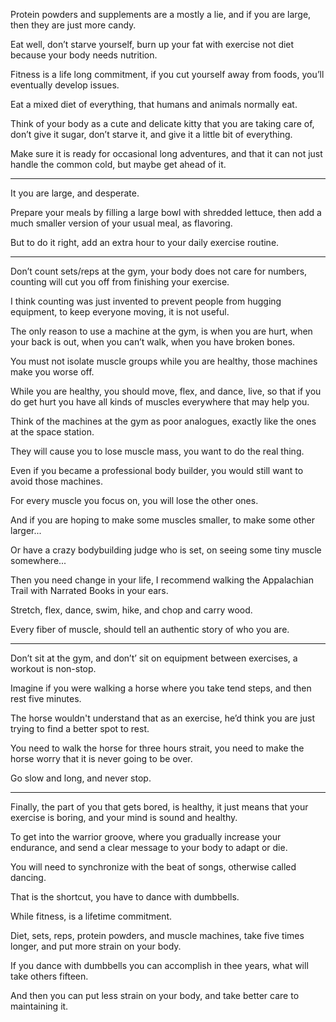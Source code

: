 Protein powders and supplements are a mostly a lie,
and if you are large, then they are just more candy.

Eat well, don’t starve yourself,
burn up your fat with exercise not diet because your body needs nutrition.

Fitness is a life long commitment, if you cut yourself away from foods,
you’ll eventually develop issues.

Eat a mixed diet of everything,
that humans and animals normally eat.

Think of your body as a cute and delicate kitty that you are taking care of,
don’t give it sugar, don’t starve it, and give it a little bit of everything.

Make sure it is ready for occasional long adventures,
and that it can not just handle the common cold, but maybe get ahead of it.

---

It you are large,
and desperate.

Prepare your meals by filling a large bowl with shredded lettuce,
then add a much smaller version of your usual meal, as flavoring.

But to do it right,
add an extra hour to your daily exercise routine.

---

Don’t count sets/reps at the gym, your body does not care for numbers,
counting will cut you off from finishing your exercise.

I think counting was just invented to prevent people from hugging equipment,
to keep everyone moving, it is not useful.

The only reason to use a machine at the gym, is when you are hurt,
when your back is out, when you can’t walk, when you have broken bones.

You must not isolate muscle groups while you are healthy,
those machines make you worse off.

While you are healthy, you should move, flex, and dance, live,
so that if you do get hurt you have all kinds of muscles everywhere that may help you.

Think of the machines at the gym as poor analogues,
exactly like the ones at the space station.

They will cause you to lose muscle mass,
you want to do the real thing.

Even if you became a professional body builder,
you would still want to avoid those machines.

For every muscle you focus on,
you will lose the other ones.

And if you are hoping to make some muscles smaller,
to make some other larger...

Or have a crazy bodybuilding judge who is set,
on seeing some tiny muscle somewhere...

Then you need change in your life,
I recommend walking the Appalachian Trail with Narrated Books in your ears.

Stretch, flex, dance, swim, hike,
and chop and carry wood.

Every fiber of muscle,
should tell an authentic story of who you are.

---

Don’t sit at the gym, and don’t’ sit on equipment between exercises,
a workout is non-stop.

Imagine if you were walking a horse where you take tend steps,
and then rest five minutes.

The horse wouldn't understand that as an exercise,
he’d think you are just trying to find a better spot to rest.

You need to walk the horse for three hours strait,
you need to make the horse worry that it is never going to be over.

Go slow and long,
and never stop.

---

Finally, the part of you that gets bored, is healthy,
it just means that your exercise is boring, and your mind is sound and healthy.

To get into the warrior groove, where you gradually increase your endurance,
and send a clear message to your body to adapt or die.

You will need to synchronize with the beat of songs,
otherwise called dancing.

That is the shortcut,
you have to dance with dumbbells.

While fitness,
is a lifetime commitment.

Diet, sets, reps, protein powders, and muscle machines,
take five times longer, and put more strain on your body.

If you dance with dumbbells
you can accomplish in thee years, what will take others fifteen.

And then you can put less strain on your body,
and take better care to maintaining it.
